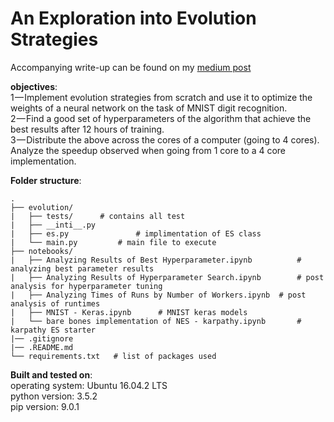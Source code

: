 # An Exploration into Evolution Strategies



Accompanying write-up can be found on my [medium post](https://medium.com/@jovansardinha/an-exploration-into-evolution-strategies-97c42122c486)

**objectives**:  
1 — Implement evolution strategies from scratch and use it to optimize the weights of a neural network on the task of MNIST digit recognition.  
2 — Find a good set of hyperparameters of the algorithm that achieve the best results after 12 hours of training.  
3 — Distribute the above across the cores of a computer (going to 4 cores). Analyze the speedup observed when going from 1 core to a 4 core implementation.  


**Folder structure**:

```
.
├── evolution/
|   ├── tests/      # contains all test    
|   ├── __inti__.py									
|   ├── es.py				# implimentation of ES class  
|   └── main.py			# main file to execute   
├── notebooks/
|   ├── Analyzing Results of Best Hyperparameter.ipynb			# analyzing best parameter results  
|   ├── Analyzing Results of Hyperparameter Search.ipynb		# post analysis for hyperparameter tuning  
|   ├── Analyzing Times of Runs by Number of Workers.ipynb	# post analysis of runtimes  
|   ├── MNIST - Keras.ipynb		 # MNIST keras models  
|   └── bare bones implementation of NES - karpathy.ipynb		# karpathy ES starter  
|── .gitignore
|── .README.md
└── requirements.txt   # list of packages used
```


**Built and tested on**:  
operating system: Ubuntu 16.04.2 LTS  
python version: 3.5.2  
pip version: 9.0.1
